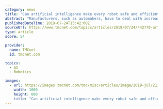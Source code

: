 ```yaml
---
category: news
title: "Can artificial intelligence make every robot safe and efficient?"
abstract: "Manufacturers, such as automakers, have to deal with increasing demands, and are required to drive immediate improvement. Best-in-class manufacturing companies add overtime, outsource, and, most importantly, buy new equipment. To produce high volumes of ..."
publishedDateTime: 2019-07-24T15:42:00Z
sourceUrl: https://www.tmcnet.com/topics/articles/2019/07/24/442770-artificial-intelligence-make-every-robot-safe-efficient.htm
type: article
score: 54

provider:
  name: TMCnet
  id: tmcnet.com

topics:
  - AI
  - Robotics

images:
  - url: https://images.tmcnet.com/tmc/misc/articles/image/2019-jul/2118659081-bigstock-artificial-intelligence-future-SUPERSIZE.jpg
    width: 1000
    height: 600
    title: "Can artificial intelligence make every robot safe and efficient?"
---
```

